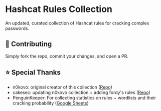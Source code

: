 # Hashcat Rules Collection
An updated, curated collection of Hashcat rules for cracking complex passwords.

## 🤝 Contributing
Simply fork the repo, commit your changes, and open a PR.

## ⭐ Special Thanks
- n0kovo: original creator of this collection ([Repo](https://github.com/n0kovo/hashcat-rules-collection))
- cakesec: updating n0kovo collection + adding fordy's rules ([Repo](https://github.com/cakesec/rules))
- PenguinKeeper: For collecting statistics on rules + wordlists and their cracking probability ([Google Sheets](https://docs.google.com/spreadsheets/d/1qQNwggWIWtL-m0EYrRg_vdwHOrZCY-SnWcYTwQN0fMk/edit#gid=1952927995))
